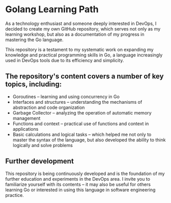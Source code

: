 # Golang Learning Path

As a technology enthusiast and someone deeply interested in DevOps, I decided to create my own GitHub repository, which serves not only as my learning workshop, but also as a documentation of my progress in mastering the Go language.

This repository is a testament to my systematic work on expanding my knowledge and practical programming skills in Go, a language increasingly used in DevOps tools due to its efficiency and simplicity.

## The repository's content covers a number of key topics, including:

<ul>
  <li>Goroutines – learning and using concurrency in Go</li>

  <li>Interfaces and structures – understanding the mechanisms of abstraction and code organization</li>

  <li>Garbage Collector – analyzing the operation of automatic memory management</li>

  <li>Functions and context – practical use of functions and context in applications</li>

  <li>Basic calculations and logical tasks – which helped me not only to master the syntax of the language, but also developed the ability to think logically and solve problems</li>
</ul>

## Further development
This repository is being continuously developed and is the foundation of my further education and experiments in the DevOps area. I invite you to familiarize yourself with its contents – it may also be useful for others learning Go or interested in using this language in software engineering practice.
